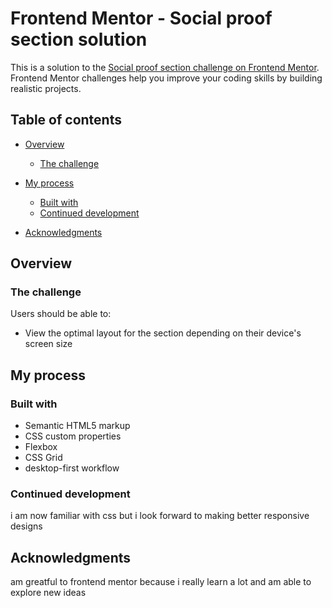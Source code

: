 # Frontend Mentor - Social proof section solution

This is a solution to the [Social proof section challenge on Frontend Mentor](https://www.frontendmentor.io/challenges/social-proof-section-6e0qTv_bA). Frontend Mentor challenges help you improve your coding skills by building realistic projects. 

## Table of contents

- [Overview](#overview)
  - [The challenge](#the-challenge)
  
- [My process](#my-process)
  - [Built with](#built-with)
  - [Continued development](#continued-development)
- [Acknowledgments](#acknowledgments)

## Overview

### The challenge

Users should be able to:

- View the optimal layout for the section depending on their device's screen size

## My process

### Built with

- Semantic HTML5 markup
- CSS custom properties
- Flexbox
- CSS Grid
- desktop-first workflow


### Continued development

i am now familiar with css but i look forward to making better responsive designs

## Acknowledgments

am greatful to frontend mentor because i really learn a lot and am able to explore new ideas
